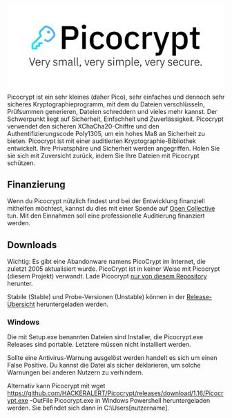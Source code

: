 <p align="center"><img align="center" src="/images/Picocrypt.svg" width="512" alt="Picocrypt"></p>

Picocrypt ist ein sehr kleines (daher Pico), sehr einfaches und dennoch sehr sicheres Kryptographieprogramm, mit dem du Dateien verschlüsseln, Prüfsummen generieren, Dateien schreddern und vieles mehr kannst. Der Schwerpunkt liegt auf Sicherheit, Einfachheit und Zuverlässigkeit. Picocrypt verwendet den sicheren XChaCha20-Chiffre und den Authentifizierungscode Poly1305, um ein hohes Maß an Sicherheit zu bieten. Picocrypt ist mit einer auditierten Kryptographie-Bibliothek entwickelt. Ihre Privatsphäre und Sicherheit werden angegriffen. Holen Sie sie sich mit Zuversicht zurück, indem Sie Ihre Dateien mit Picocrypt schützen.

## Finanzierung
Wenn du Picocrypt nützlich findest und bei der Entwicklung finanziell mithelfen möchtest, kannst du dies mit einer Spende auf [Open Collective](https://opencollective.com/picocrypt) tun. Mit den Einnahmen soll eine professionelle Auditierung finanziert werden.

## Downloads
Wichtig: Es gibt eine Abandonware namens PicoCrypt im Internet, die zuletzt 2005 aktualisiert wurde. PicoCrypt ist in keiner Weise mit Picocrypt (diesem Projekt) verwandt. Lade Picocrypt [nur von diesem Repository](https://github.com/HACKERALERT/Picocrypt/releases) herunter.

Stabile (Stable) und Probe-Versionen (Unstable) können in der [Release-Übersicht](https://github.com/HACKERALERT/Picocrypt/releases) heruntergeladen werden. 

### Windows
Die mit Setup.exe benannten Dateien sind Installer, die Picocrypt.exe Releases sind portable. Letztere müssen nicht installiert werden.

Sollte eine Antivirus-Warnung ausgelöst werden handelt es sich um einen False Positive. Du kannst die Datei als sicher deklarieren, um solche Warnungen bei anderen Nutzern zu verhindern.

Alternativ kann Picocrypt mit wget https://github.com/HACKERALERT/Picocrypt/releases/download/1.16/Picocrypt.exe -OutFile Picocrypt.exe in Windows Powershell heruntergeladen werden. Sie befindet sich dann in C:\Users\[nutzername].
